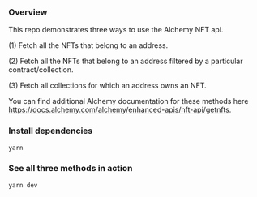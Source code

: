 ### Overview

This repo demonstrates three ways to use the Alchemy NFT api.

(1) Fetch all the NFTs that belong to an address.

(2) Fetch all the NFTs that belong to an address filtered by a particular contract/collection.

(3) Fetch all collections for which an address owns an NFT.

You can find additional Alchemy documentation for these methods here https://docs.alchemy.com/alchemy/enhanced-apis/nft-api/getnfts.

### Install dependencies

```bash
yarn
```

### See all three methods in action

```bash
yarn dev
```